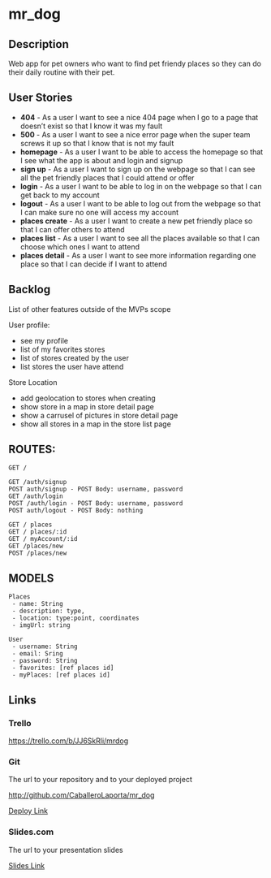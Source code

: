 # mr_dog

## Description

Web app for pet owners who want to find pet friendy places so they can do their daily routine with their pet.
 
 ## User Stories

 - **404** - As a user I want to see a nice 404 page when I go to a page that doesn’t exist so that I know it was my fault 
 - **500** - As a user I want to see a nice error page when the super team screws it up so that I know that is not my fault
 - **homepage** - As a user I want to be able to access the homepage so that I see what the app is about and login and signup
 - **sign up** - As a user I want to sign up on the webpage so that I can see all the pet friendly places that I could attend or offer
 - **login** - As a user I want to be able to log in on the webpage so that I can get back to my account
 - **logout** - As a user I want to be able to log out from the webpage so that I can make sure no one will access my account
 - **places create** - As a user I want to create a new pet friendly place so that I can offer others to attend 
 - **places list** - As a user I want to see all the places available so that I can choose which ones I want to attend
 - **places detail** - As a user I want to see more information regarding one place so that I can decide if I want to attend 


## Backlog

List of other features outside of the MVPs scope

User profile:
- see my profile
- list of my favorites stores
- list of stores created by the user
- list stores the user have attend

Store Location
- add geolocation to stores when creating
- show store in a map in store detail page
- show a carrusel of pictures in store detail page
- show all stores in a map in the store list page


## ROUTES:
```
GET / 

GET /auth/signup
POST auth/signup - POST Body: username, password
GET /auth/login
POST /auth/login - POST Body: username, password
POST auth/logout - POST Body: nothing

GET / places
GET / places/:id
GET / myAccount/:id
GET /places/new
POST /places/new

```

## MODELS

```
Places
 - name: String
 - description: type,
 - location: type:point, coordinates
 - imgUrl: string
```    
 
```
User
 - username: String
 - email: Sring
 - password: String
 - favorites: [ref places id]
 - myPlaces: [ref places id]
```

## Links

### Trello

https://trello.com/b/JJ6SkRli/mrdog

### Git

The url to your repository and to your deployed project

http://github.com/CaballeroLaporta/mr_dog

[Deploy Link](http://heroku.com)

### Slides.com

The url to your presentation slides

[Slides Link](http://slides.com)

